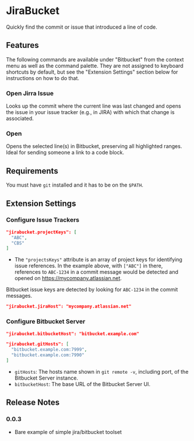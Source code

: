 # JiraBucket

Quickly find the commit or issue that introduced a line of code.

## Features

The following commands are available under "Bitbucket" from the context menu as well as the command palette. They are not assigned to keyboard shortcuts by default, but see the "Extension Settings" section below for instructions on how to do that.

### Open Jirra Issue

Looks up the commit where the current line was last changed and opens the issue in your issue tracker (e.g., in JIRA) with which that change is associated. 

### Open

Opens the selected line(s) in Bitbucket, preserving all highlighted ranges. Ideal for sending someone a link to a code block.

## Requirements

You must have `git` installed and it has to be on the `$PATH`.

## Extension Settings

### Configure Issue Trackers

```json
"jirabucket.projectKeys": [
  "ABC",
  "CBS"
]
```

* The `"projectsKeys"` attribute is an array of project keys for identifying issue references. In the example above, with `["ABC"]` in there, references to `ABC-1234` in a commit message would be detected and opened on https://mycompany.atlassian.net.

Bitbucket issue keys are detected by looking for `ABC-1234` in the commit messages.

```json
"jirabucket.jiraHost": "mycompany.atlassian.net"
```

### Configure Bitbucket Server

```json
"jirabucket.bitbucketHost": "bitbucket.example.com"
```

```json
"jirabucket.gitHosts": [
  "bitbucket.example.com:7999",
  "bitbucket.example.com:7990"
]
```

* `gitHosts`: The hosts name shown in `git remote -v`, including port, of the Bitbucket Server instance.
* `bitbucketHost`: The base URL of the Bitbucket Server UI.

## Release Notes

### 0.0.3

* Bare example of simple jira/bitbucket toolset
